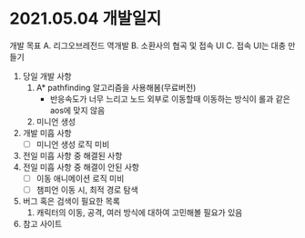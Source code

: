 # 2021.05.04 개발일지

 개발 목표
 A. 리그오브레전드 역개발
 B. 소환사의 협곡 및 접속 UI
 C. 접속 UI는 대충 만들기


1. 당일 개발 사항
   1. A* pathfinding 알고리즘을 사용해봄(무료버전)
        - 반응속도가 너무 느리고 노드 외부로 이동할때 이동하는 방식이 롤과 같은 aos에 맞지 않음
   2. 미니언 생성 
2. 개발 미흡 사항
   - [ ] 미니언 생성 로직 미비
3. 전일 미흡 사항 중 해결된 사항
4. 전일 미흡 사항 중 해결이 안된 사항
   - [ ] 이동 애니메이션 로직 미비
   - [ ] 챔피언 이동 시, 최적 경로 탐색
5. 버그 혹은 검색이 필요한 목록
   1. 캐릭터의 이동, 공격, 여러 방식에 대하여 고민해볼 필요가 있음
6. 참고 사이트